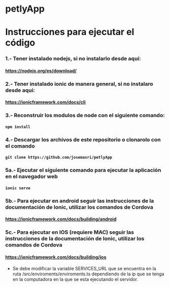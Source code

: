 # petlyApp
# Instrucciones para ejecutar el código
### 1.- Tener instalado nodejs, si no instalarlo desde aquí:
#### https://nodejs.org/es/download/
### 2.- Tener instalado ionic de manera general, si no instalaro desde aquí:
#### https://ionicframework.com/docs/cli
### 3.- Reconstruir los modulos de node con el siguiente comando:
#### ``npm install``
### 4.- Descargar los archivos de este repositorio o clonarolo con el comando
#### ``git clone https://github.com/josemasri/petlyApp``
### 5a.- Ejecutar el siguiente comando para ejecutar la aplicación en el navegador web
#### ``ionic serve``
### 5b.- Para ejecutar en android seguir las instrucciones de la documentación de Ionic, utilizar los comandos de Cordova
#### https://ionicframework.com/docs/building/android
### 5c.- Para ejecutar en IOS (requiere MAC) seguir las instrucciones de la documentación de Ionic, utilizar los comandos de Cordova
#### https://ionicframework.com/docs/building/ios
* Se debe modificar la variable SERVICES_URL que se encuentra en la ruta /src/enviroments/enviroments.ts dependiendo de la ip que se tenga en la computadora en la que se esta ejecutando el servidor. 
